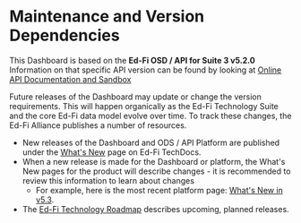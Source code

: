 # Maintenance and Version Dependencies

This Dashboard is based on the **Ed-Fi OSD / API for Suite 3 v5.2.0**
Information on that specific API version can be found by looking at [Online API
Documentation and Sandbox](./online-api-documentation-and-sandbox.md)

Future releases of the Dashboard may update or change the version
requirements. This will happen organically as the Ed-Fi Technology Suite and the core
Ed-Fi data model evolve over time. To track these changes, the Ed-Fi Alliance
publishes a number of resources.

* New releases of the Dashboard and ODS / API Platform are published under
  the [What's
  New](https://edfi.atlassian.net/wiki/spaces/ETKB/pages/20875675/What%27s+New) page
  on Ed-Fi TechDocs.
* When a new release is made for the Dashboard or platform, the What's New
  pages for the product will describe changes - it is recommended to review this
  information to learn about changes
  * For example, here is the most recent platform page: [What's New in
    v5.3](https://edfi.atlassian.net/wiki/spaces/ODSAPIS3V53/pages/24543313/What%27s+New+in+v5.3).
* The [Ed-Fi Technology
  Roadmap](https://edfi.atlassian.net/wiki/spaces/ETKB/pages/20876094/Ed-Fi+Technology+Roadmap) describes
  upcoming, planned releases.
